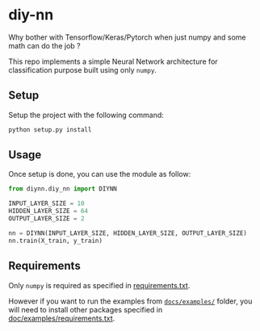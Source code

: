 # diy-nn

Why bother with Tensorflow/Keras/Pytorch when just numpy and some math can do the job ?

This repo implements a simple Neural Network architecture for classification purpose built using only `numpy`.

## Setup

Setup the project with the following command:

```bash
python setup.py install
```

## Usage

Once setup is done, you can use the module as follow:

```python
from diynn.diy_nn import DIYNN

INPUT_LAYER_SIZE = 10
HIDDEN_LAYER_SIZE = 64
OUTPUT_LAYER_SIZE = 2

nn = DIYNN(INPUT_LAYER_SIZE, HIDDEN_LAYER_SIZE, OUTPUT_LAYER_SIZE)
nn.train(X_train, y_train)
```

## Requirements

Only `numpy` is required as specified in [requirements.txt](requirements.txt). 

However if you want to run the examples from [`docs/examples/`](docs/examples/) folder, you will need to install other packages specified in [doc/examples/requirements.txt](docs/examples/requirements.txt).
